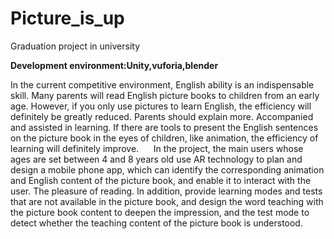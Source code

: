 # Picture_is_up
Graduation project in  university

**Development environment:Unity,vuforia,blender**

In the current competitive environment, English ability is an indispensable skill. Many parents will read English picture books to children from an early age. However, if you only use pictures to learn English, the efficiency will definitely be greatly reduced. Parents should explain more. Accompanied and assisted in learning. If there are tools to present the English sentences on the picture book in the eyes of children, like animation, the efficiency of learning will definitely improve.
     In the project, the main users whose ages are set between 4 and 8 years old use AR technology to plan and design a mobile phone app, which can identify the corresponding animation and English content of the picture book, and enable it to interact with the user. The pleasure of reading. In addition, provide learning modes and tests that are not available in the picture book, and design the word teaching with the picture book content to deepen the impression, and the test mode to detect whether the teaching content of the picture book is understood.
